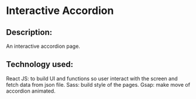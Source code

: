 # Interactive Accordion
## Description:
An interactive accordion page.
## Technology used:
React JS: to build UI and functions so user interact with the screen and fetch data from json file.
Sass: build style of the pages.
Gsap: make move of accordion animated.
